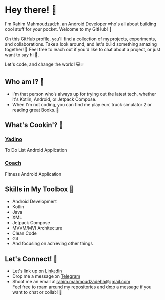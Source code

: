 # Hey there! 👋

I'm Rahim Mahmoudzadeh, an Android Developer who's all about building cool stuff for your pocket. Welcome to my GitHub! 🚀

On this GitHub profile, you'll find a collection of my projects, experiments, and collaborations. Take a look around, and let's build something amazing together! 🚀
Feel free to reach out if you'd like to chat about a project, or just want to say hi 👋.

Let's code, and change the world! 💻💡

## Who am I? 🤔

- I'm that person who's always up for trying out the latest tech, whether it's Kotlin, Android, or Jetpack Compose.
- When I'm not coding, you can find me play euro truck simulator 2 or reading great Books. 🌳

## What's Cookin'? 🍳

### [Yadino](https://github.com/RahimMahmoudzadeh/Yadino)
To Do List Android Application

### [Coach](https://github.com/RahimMahmoudzadeh/Coach)
Fitness Android Application

## Skills in My Toolbox 🧰

- Android Development
- Kotlin
- Java
- XML
- Jetpack Compose
- MVVM/MVI Architecture
- Clean Code
- Git
- And focusing on achieving other things

## Let's Connect! 🌟

- Let's link up on [LinkedIn](https://www.linkedin.com/in/rahim-mahmoudzadeh-22b64b199/)
- Drop me a message on [Telegram](https://t.me/Rahimmahmoudzadeh)
- Shoot me an email at [rahim.mahmoudzadehh@gmail.com](rahim.mahmoudzadehh@gmail.com)  
Feel free to roam around my repositories and drop a message if you want to chat or collab! 🤙
